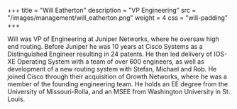 +++
title = "Will Eatherton"
description = "VP Engineering"
src = "/images/management/will_eatherton.png"
weight = 4
css = "will-padding"
+++

Will was VP of Engineering at Juniper Networks, where he oversaw high end routing.  Before Juniper he was 10 years at Cisco Systems as a Distinguished Engineer resulting in 24 patents.  He then led delivery of IOS-XE Operating System with a team of over 600 engineers, as well as development of a new routing system with Stefan, Michael and Rob.  He joined Cisco through their acquisition of Growth Networks, where he was a member of the founding engineering team.  He holds an EE degree from the University of Missouri-Rolla, and an MSEE from Washington University in St. Louis.
